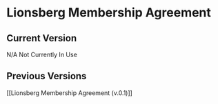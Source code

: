 # Lionsberg Membership Agreement

## Current Version 

N/A Not Currently In Use

## Previous Versions

[[Lionsberg Membership Agreement (v.0.1)]]  